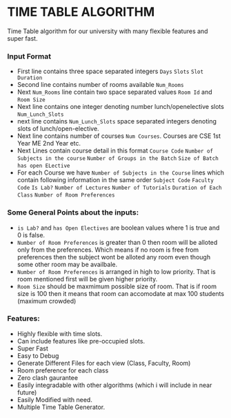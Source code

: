 # TIME TABLE ALGORITHM

  Time Table algorithm for our university with many flexible features and super fast.

### Input Format
- First line contains three space separated integers `Days` `Slots` `Slot Duration`
- Second line contains number of rooms available `Num_Rooms`
- Next `Num_Rooms` line contain two space separated values `Room Id` and `Room Size`
- Next line contains one integer denoting number lunch/openelective slots `Num_Lunch_Slots`
- next line contains `Num_Lunch_Slots` space separated integers denoting slots of lunch/open-elective.
- Next line contains number of courses `Num Courses`. Courses are CSE 1st Year ME 2nd Year etc.
- Next Lines contain course detail in this format `Course Code` `Number of Subjects in the course` `Number of Groups in the Batch` `Size of Batch` `has open ELective`
- For each Course we have `Number of Subjects in the Course` lines which contain following information in the same order `Subject Code` `Faculty Code` `Is Lab?` `Number of Lectures` `Number of Tutorials` `Duration of Each Class` `Number of Room Preferences`

### Some General Points about the inputs:
- `is Lab?` and `has Open Electives` are boolean values where 1 is true and 0 is false.
- `Number of Room Preferences` is greater than 0 then room will be alloted only from the preferences. Which means if no room is free from preferences then the subject wont be alloted any room even though some other room may be availbale.
- `Number of Room Preferences` is arranged in high to low priority. That is room mentioned first will be given higher priority.
- `Room Size` should be maxmimum possible size of room. That is if room size is 100 then it means that room can accomodate at max 100 students (maximum crowded)

### Features:
- Highly flexible with time slots.
- Can include features like pre-occupied slots.
- Super Fast
- Easy to Debug
- Generate Different Files for each view (Class, Faculty, Room)
- Room preference for each class
- Zero clash gaurantee
- Easily integradable with other algorithms (which i will include in near future)
- Easily Modified with need.
- Multiple Time Table Generator.
